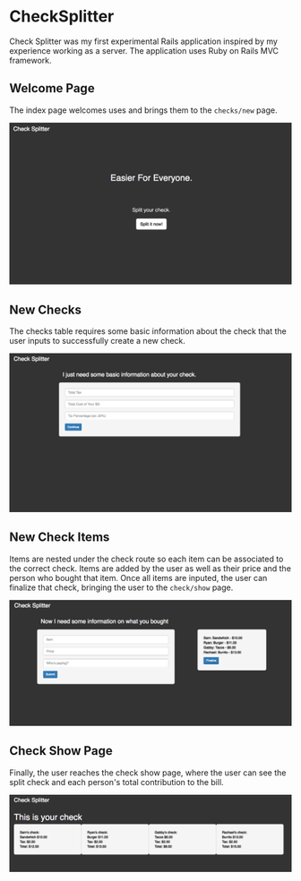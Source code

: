 # CheckSplitter

Check Splitter was my first experimental Rails application inspired by my experience working as a server. The application uses Ruby on Rails MVC framework.

## Welcome Page

The index page welcomes uses and brings them to the `checks/new` page.

![alt tag](app/assets/images/splash_page.png)

## New Checks

The checks table requires some basic information about the check that the user inputs to successfully create a new check.

![alt tag](app/assets/images/new_check.png)

## New Check Items

Items are nested under the check route so each item can be associated to the correct check. Items are added by the user as well as their price and the person who bought that item. Once all items are inputed, the user can finalize that check, bringing the user to the `check/show` page.

![alt tag](app/assets/images/new_items.png)

## Check Show Page

Finally, the user reaches the check show page, where the user can see the split check and each person's total contribution to the bill.

![alt tag](app/assets/images/check_display.png)
